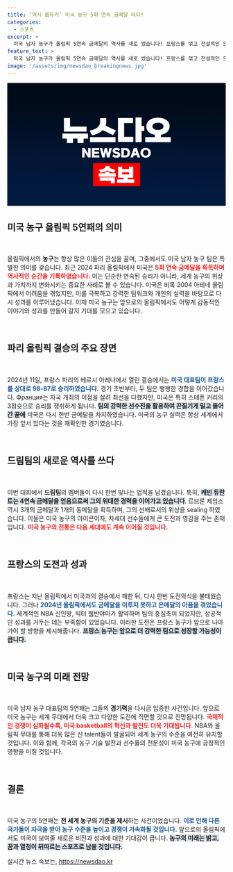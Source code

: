```yaml
---
title: ‘역시 릅듀커’ 미국 농구 5회 연속 금메달 타다!
categories:
  - 스포츠
excerpt: >
  미국 남자 농구가 올림픽 5연속 금메달의 역사를 새로 썼습니다! 프랑스를 꺾고 전설적인 드림팀의 저력을 과시한 이들의 여정을 지금 확인해보세요!
feature_text: >
  미국 남자 농구가 올림픽 5연속 금메달의 역사를 새로 썼습니다! 프랑스를 꺾고 전설적인 드림팀의 저력을 과시한 이들의 여정을 지금 확인해보세요!
image: '/assets/img/newsdao_breakingnews.jpg'
---
```


<p><img src="/assets/img/newsdao_breakingnews.jpg" alt="koreaapp 속보" /></p>

<h2 data-ke-size="size26">미국 농구 올림픽 5연패의 의미</h2>

<p data-ke-size="size16">&nbsp;</p>

<p>올림픽에서의 <b>농구</b>는 항상 많은 이들의 관심을 끌며, 그중에서도 미국 남자 농구 팀은 특별한 의미를 갖습니다. 최근 2024 파리 올림픽에서 미국은 <b><span style="color: #ee2323;">5회 연속 금메달을 획득하며 역사적인 순간을 기록하였습니다.</span></b> 이는 단순한 연속된 승리가 아니라, 세계 농구의 위상과 가치까지 변화시키는 중요한 사례로 볼 수 있습니다. 미국은 비록 2004 아테네 올림픽에서 어려움을 겪었지만, 이를 극복하고 강력한 팀워크와 개인의 실력을 바탕으로 다시 성과를 이루어냈습니다. 이제 미국 농구는 앞으로의 올림픽에서도 어떻게 감동적인 이야기와 성과를 만들어 갈지 기대를 모으고 있습니다.</p>

<p data-ke-size="size16">&nbsp;</p>

<h2 data-ke-size="size26">파리 올림픽 결승의 주요 장면</h2>

<p data-ke-size="size16">&nbsp;</p>

<p>2024년 11일, 프랑스 파리의 베르시 아레나에서 열린 결승에서는 <b><span style="color: #1a5490;">미국 대표팀이 프랑스를 상대로 98-87로 승리하였습니다.</span></b> 경기 초반부터, 두 팀은 팽팽한 경합을 이어갔습니다. Франция는 자국 개최의 이점을 살려 최선을 다했지만, 미국은 특히 스테픈 커리의 3점슛으로 승리를 쟁취하게 됩니다. <b><span style="background-color: #21538527;">팀의 강력한 선수진을 활용하여 끈질기게 밀고 들어간 끝에</span></b> 미국은 다시 한번 금메달을 차지하였습니다. 미국의 농구 실력은 항상 세계에서 가장 앞서 있다는 것을 재확인한 경기였습니다.</p>

<p data-ke-size="size16">&nbsp;</p>

<h2 data-ke-size="size26">드림팀의 새로운 역사를 쓰다</h2>

<p data-ke-size="size16">&nbsp;</p>

<p>이번 대회에서 <b>드림팀</b>의 멤버들이 다시 한번 빛나는 업적을 남겼습니다. 특히, <b><span style="background-color: #21538527;">케빈 듀란트는 4연속 금메달을 얻음으로써 그의 위대한 경력을 이어가고 있습니다</span></b>. 르브론 제임스 역시 3개의 금메달과 1개의 동메달을 획득하며, 그의 선배로서의 위상을 sealing 하였습니다. 이들은 미국 농구의 아이콘이자, 차세대 선수들에게 큰 도전과 영감을 주는 존재입니다. <b><span style="color: #ee2323;">미국 농구의 전통은 다음 세대에도 계속 이어질 것입니다.</span></b></p>

<p data-ke-size="size16">&nbsp;</p>

<h2 data-ke-size="size26">프랑스의 도전과 성과</h2>

<p data-ke-size="size16">&nbsp;</p>

<p>프랑스는 지난 올림픽에서 미국과의 결승에서 패한 뒤, 다시 한번 도전의식을 불태웠습니다. 그러나 <b><span style="color: #1a5490;">2024년 올림픽에서도 금메달을 이루지 못하고 은메달의 아픔을 겪었습니다.</span></b> 세계적인 NBA 신인왕, 빅터 웸반야마가 활약하며 팀의 중심축이 되었지만, 성공적인 성과를 거두는 데는 부족함이 있었습니다. 이러한 도전은 프랑스 농구가 앞으로 나아가야 할 방향을 제시해줍니다. <b><span style="background-color: #21538527;">프랑스 농구는 앞으로 더 강력한 팀으로 성장할 가능성이 큽니다.</span></b></p>

<p data-ke-size="size16">&nbsp;</p>

<h2 data-ke-size="size26">미국 농구의 미래 전망</h2>

<p data-ke-size="size16">&nbsp;</p>

<p>미국 남자 농구 대표팀의 5연패는 그들의 <b>경기력</b>을 다시금 입증한 사건입니다. 앞으로 미국 농구는 세계 무대에서 더욱 크고 다양한 도전에 직면할 것으로 전망됩니다. <b><span style="color: #ee2323;">국제적인 경쟁이 심화될수록, 미국 basketball의 혁신과 발전도 더욱 기대됩니다.</span></b> NBA와 올림픽 무대를 통해 더욱 많은 신 talent들이 발굴되어 세계 농구의 수준을 여전히 유지할 것입니다. 이와 함께, 각국의 농구 기술 발전과 선수들의 전문성이 미국 농구에 긍정적인 영향을 미칠 것입니다.</p>

<p data-ke-size="size16">&nbsp;</p>

<h2 data-ke-size="size26">결론</h2>

<p data-ke-size="size16">&nbsp;</p>

<p>미국 농구의 5연패는 <b>전 세계 농구의 기준을 제시</b>하는 사건이었습니다. <b><span style="color: #1a5490;">이로 인해 다른 국가들이 자극을 받아 농구 수준을 높이고 경쟁이 가속화될 것입니다.</span></b> 앞으로의 올림픽에서도 미국이 보여줄 새로운 비전과 성과에 대한 기대감이 큽니다. <b><span style="background-color: #21538527;">농구의 미래는 밝고, 꿈과 열정이 뒤따르는 스포츠로 남을 것입니다.</span></b></p>
실시간 뉴스 속보는, <a href="https://newsdao.kr" rel="dofollow">https://newsdao.kr</a>


